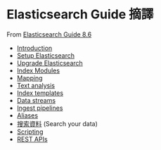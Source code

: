 # Elasticsearch Guide 摘譯

From [Elasticsearch Guide 8.6](https://www.elastic.co/guide/en/elasticsearch/reference/8.6/elasticsearch-intro.html)

* [Introduction](intro)
* [Setup Elasticsearch](setup)
* [Upgrade Elasticsearch](upgrade)
* [Index Modules](index)
* [Mapping](mapping)
* [Text analysis](analysis)
* [Index templates](index-templates)
* [Data streams](docs/data-streams.md)
* [Ingest pipelines](docs/ingest.md)
* [Aliases](docs/aliases.md)
* [搜索資料](search/README.md) (Search your data)
* [Scripting](scription)
* [REST APIs](resp-apis)
